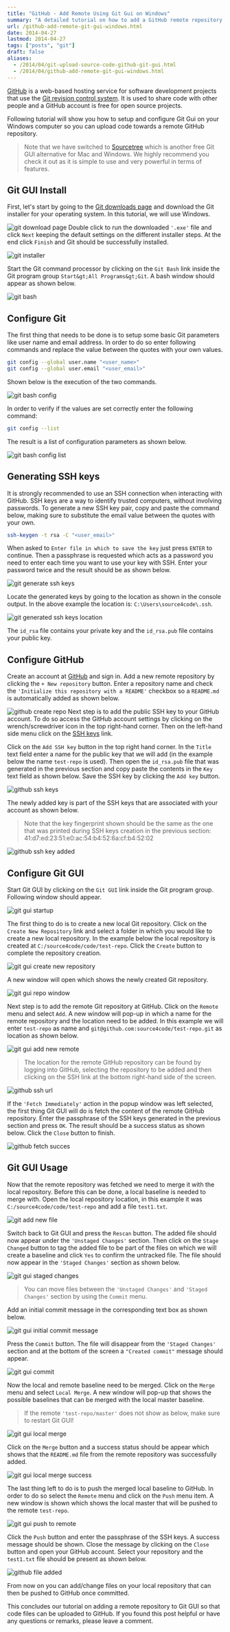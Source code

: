 ```yaml
---
title: "GitHub - Add Remote Using Git Gui on Windows"
summary: "A detailed tutorial on how to add a GitHub remote repository using Git Gui on Windows."
url: /github-add-remote-git-gui-windows.html
date: 2014-04-27
lastmod: 2014-04-27
tags: ["posts", "git"]
draft: false
aliases:
  - /2014/04/git-upload-source-code-github-git-gui.html
  - /2014/04/github-add-remote-git-gui-windows.html
---
```


[GitHub](https://github.com/) is a web-based hosting service for software development projects that use the [Git revision control system](https://git-scm.com/). It is used to share code with other people and a GitHub account is free for open source projects.

Following tutorial will show you how to setup and configure Git Gui on your Windows computer so you can upload code towards a remote GitHub repository.

> Note that we have switched to [Sourcetree](https://www.sourcetreeapp.com/) which is another free Git GUI alternative for Mac and Windows. We highly recommend you check it out as it is simple to use and very powerful in terms of features.

## Git GUI Install

First, let's start by going to the [Git downloads page](http://git-scm.com/downloads) and download the Git installer for your operating system. In this tutorial, we will use Windows.

![git download page](git-download-page.png)
Double click to run the downloaded `'.exe'` file and click `Next` keeping the default settings on the different installer steps. At the end click `Finish` and Git should be successfully installed.

![git installer](git-installer.png)

Start the Git command processor by clicking on the `Git Bash` link inside the Git program group `Start&gt;All Programs&gt;Git`. A bash window should appear as shown below.

![git bash](git-bash.png)

## Configure Git

The first thing that needs to be done is to setup some basic Git parameters like user name and email address. In order to do so enter following commands and replace the value between the quotes with your own values.

``` bash
git config --global user.name "<user_name>"
git config --global user.email "<user_email>"
```

Shown below is the execution of the two commands.

![git bash config](git-bash-config.png)

In order to verify if the values are set correctly enter the following command:

``` bash
git config --list
```

The result is a list of configuration parameters as shown below.

![git bash config list](git-bash-config-list.png)

## Generating SSH keys

It is strongly recommended to use an SSH connection when interacting with GitHub. SSH keys are a way to identify trusted computers, without involving passwords. To generate a new SSH key pair, copy and paste the command below, making sure to substitute the email value between the quotes with your own.

``` bash
ssh-keygen -t rsa -C "<user_email>"
```

When asked to `Enter file in which to save the key` just press `ENTER` to continue. Then a passphrase is requested which acts as a password you need to enter each time you want to use your key with SSH. Enter your password twice and the result should be as shown below.

![git generate ssh keys](git-generate-ssh-keys.png)

Locate the generated keys by going to the location as shown in the console output. In the above example the location is: `C:\Users\source4code\.ssh`.

![git generated ssh keys location](git-generated-ssh-keys-location.png)

The `id_rsa` file contains your private key and the `id_rsa.pub` file contains your public key.

## Configure GitHub

Create an account at [GitHub](https://github.com/) and sign in. Add a new remote repository by clicking the `+ New repository` button. Enter a repository name and check the `'Initialize this repository with a README'` checkbox so a `README.md` is automatically added as shown below.

![github create repo](github-create-repo.png)
Next step is to add the public SSH key to your GitHub account. To do so access the GitHub account settings by clicking on the wrench/screwdriver icon in the top right-hand corner. Then on the left-hand side menu click on the [SSH keys](https://github.com/settings/ssh) link.

Click on the `Add SSH key` button in the top right hand corner. In the `Title` text field enter a name for the public key that we will add (in the example below the name `test-repo` is used). Then open the `id_rsa.pub` file that was generated in the previous section and copy paste the contents in the `Key` text field as shown below. Save the SSH key by clicking the `Add key` button.

![github ssh keys](github-ssh-keys.png)

The newly added key is part of the SSH keys that are associated with your account as shown below.

> Note that the key fingerprint shown should be the same as the one that was printed during SSH keys creation in the previous section: 41:d7:ed:23:51:e0:ac:54:b4:52:6a:cf:b4:52:02

![github ssh key added](github-ssh-key-added.png)

## Configure Git GUI

Start Git GUI by clicking on the `Git GUI` link inside the Git program group. Following window should appear.

![git gui startup](git-gui-startup.png)

The first thing to do is to create a new local Git repository. Click on the `Create New Repository` link and select a folder in which you would like to create a new local repository. In the example below the local repository is created at `C:/source4code/code/test-repo`. Click the `Create` button to complete the repository creation.

![git gui create new repository](git-gui-create-new-repository.png)

A new window will open which shows the newly created Git repository.

![git gui repo window](git-gui-repo-window.png)

Next step is to add the remote Git repository at GitHub. Click on the `Remote` menu and select `Add`. A new window will pop-up in which a name for the remote repository and the location need to be added. In this example we will enter `test-repo` as name and `git@github.com:source4code/test-repo.git` as location as shown below.

![git gui add new remote](git-gui-add-new-remote.png)

> The location for the remote GitHub repository can be found by logging into GitHub, selecting the repository to be added and then clicking on the SSH link at the bottom right-hand side of the screen.

![github ssh url](github-ssh-url.png)

If the `'Fetch Immediately'` action in the popup window was left selected, the first thing Git GUI will do is fetch the content of the remote GitHub repository. Enter the passphrase of the SSH keys generated in the previous section and press `OK`. The result should be a success status as shown below. Click the `Close` button to finish.

![github fetch succes](github-fetch-succes.png)

## Git GUI Usage

Now that the remote repository was fetched we need to merge it with the local repository. Before this can be done, a local baseline is needed to merge with. Open the local repository location, in this example it was `C:/source4code/code/test-repo` and add a file `test1.txt`.

![git add new file](git-add-new-file.png)

Switch back to Git GUI and press the `Rescan` button. The added file should now appear under the `'Unstaged Changes'` section. Then click on the `Stage Changed` button to tag the added file to be part of the files on which we will create a baseline and click `Yes` to confirm the untracked file. The file should now appear in the `'Staged Changes'` section as shown below.

![git gui staged changes](git-gui-staged-changes.png)

> You can move files between the `'Unstaged Changes'` and `'Staged Changes'` section by using the `Commit` menu.

Add an initial commit message in the corresponding text box as shown below.

![git gui initial commit message](git-gui-initial-commit-message.png)

Press the `Commit` button. The file will disappear from the `'Staged Changes'` section and at the bottom of the screen a `"Created commit"` message should appear.

![git gui commit](git-gui-commit.png)

Now the local and remote baseline need to be merged. Click on the `Merge` menu and select `Local Merge`. A new window will pop-up that shows the possible baselines that can be merged with the local master baseline.

> If the remote `'test-repo/master'` does not show as below, make sure to restart Git GUI!

![git gui local merge](git-gui-local-merge.png)

Click on the `Merge` button and a success status should be appear which shows that the `README.md` file from the remote repository was successfully added.

![git gui local merge success](git-gui-local-merge-success.png)

The last thing left to do is to push the merged local baseline to GitHub. In order to do so select the `Remote` menu and click on the `Push` menu item. A new window is shown which shows the local master that will be pushed to the remote `test-repo`.

![git gui push to remote](git-gui-push-to-remote.png)

Click the `Push` button and enter the passphrase of the SSH keys. A success message should be shown. Close the message by clicking on the `Close` button and open your GitHub account. Select your repository and the `test1.txt` file should be present as shown below.

![github file added](github-file-added.png)

From now on you can add/change files on your local repository that can then be pushed to GitHub once committed.

This concludes our tutorial on adding a remote repository to Git GUI so that code files can be uploaded to GitHub. If you found this post helpful or have any questions or remarks, please leave a comment.
